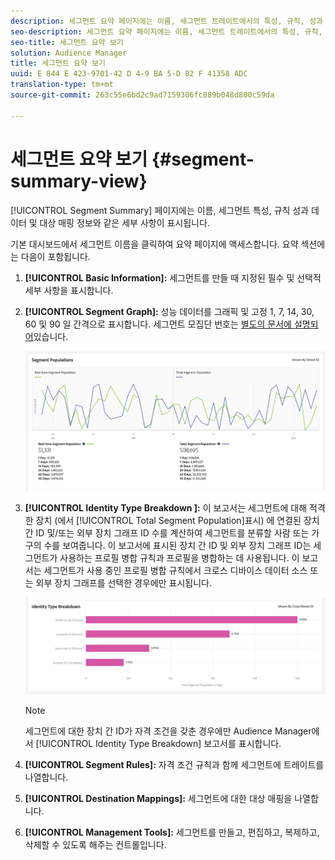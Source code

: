 ```yaml
---
description: 세그먼트 요약 페이지에는 이름, 세그먼트 트레이트에서의 특성, 규칙, 성과 데이터 및 대상 매핑 정보와 같은 세부 사항이 표시됩니다.
seo-description: 세그먼트 요약 페이지에는 이름, 세그먼트 트레이트에서의 특성, 규칙, 성과 데이터 및 대상 매핑 정보와 같은 세부 사항이 표시됩니다.
seo-title: 세그먼트 요약 보기
solution: Audience Manager
title: 세그먼트 요약 보기
uuid: E 844 E 423-9701-42 D 4-9 BA 5-D 82 F 41358 ADC
translation-type: tm+mt
source-git-commit: 263c55e6bd2c9ad7159306fc889b048d800c59da

---
```



# 세그먼트 요약 보기 {#segment-summary-view}

[!UICONTROL Segment Summary] 페이지에는 이름, 세그먼트 특성, 규칙 성과 데이터 및 대상 매핑 정보와 같은 세부 사항이 표시됩니다.

기본 대시보드에서 세그먼트 이름을 클릭하여 요약 페이지에 액세스합니다. 요약 섹션에는 다음이 포함됩니다.

1. **[!UICONTROL Basic Information]:** 세그먼트를 만들 때 지정된 필수 및 선택적 세부 사항을 표시합니다.
2. **[!UICONTROL Segment Graph]:** 성능 데이터를 그래픽 및 고정 1, 7, 14, 30, 60 및 90 일 간격으로 표시합니다. 세그먼트 모집단 번호는 [별도의 문서에 설명되어](../../features/segments/segment-builder-data.md)있습니다.

   ![Segments-Graph](assets/segment-graph.png)

3. **[!UICONTROL Identity Type Breakdown ]:** 이 보고서는 세그먼트에 대해 적격한 장치 (에서 [!UICONTROL Total Segment Population]표시) 에 연결된 장치 간 ID 및/또는 외부 장치 그래프 ID 수를 계산하여 세그먼트를 분류할 사람 또는 가구의 수를 보여줍니다. 이 보고서에 표시된 장치 간 ID 및 외부 장치 그래프 ID는 세그먼트가 사용하는 프로필 병합 규칙과 프로필을 병합하는 데 사용됩니다. 이 보고서는 세그먼트가 사용 중인 프로필 병합 규칙에서 크로스 디바이스 데이터 소스 또는 외부 장치 그래프를 선택한 경우에만 표시됩니다.

   ![Segments-Graph](assets/segment-type.png)

   >[!NOTE]
   >
   >세그먼트에 대한 장치 간 ID가 자격 조건을 갖춘 경우에만 Audience Manager에서 [!UICONTROL Identity Type Breakdown] 보고서를 표시합니다.

4. **[!UICONTROL Segment Rules]:** 자격 조건 규칙과 함께 세그먼트에 트레이트를 나열합니다.
5. **[!UICONTROL Destination Mappings]:** 세그먼트에 대한 대상 매핑을 나열합니다.
6. **[!UICONTROL Management Tools]:** 세그먼트를 만들고, 편집하고, 복제하고, 삭제할 수 있도록 해주는 컨트롤입니다.